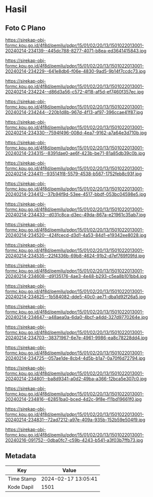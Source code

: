 # Hasil

## Foto C Plano

https://sirekap-obj-formc.kpu.go.id/4f8d/pemilu/pdpr/15/01/02/20/13/1501022013001-20240214-234139--445dc788-8277-4071-b8ea-ed3641415843.jpg

https://sirekap-obj-formc.kpu.go.id/4f8d/pemilu/pdpr/15/01/02/20/13/1501022013001-20240214-234229--641e8db6-f06e-4830-9ad5-9b14f7ccdc73.jpg

https://sirekap-obj-formc.kpu.go.id/4f8d/pemilu/pdpr/15/01/02/20/13/1501022013001-20240214-234224--d86d3a56-c572-4f18-af5d-ef7460f357ec.jpg

https://sirekap-obj-formc.kpu.go.id/4f8d/pemilu/pdpr/15/01/02/20/13/1501022013001-20240214-234244--220b1d8b-967d-4f13-af97-396ccae41f87.jpg

https://sirekap-obj-formc.kpu.go.id/4f8d/pemilu/pdpr/15/01/02/20/13/1501022013001-20240214-234330--7594f496-008d-4ea7-9162-a7a64e3d710b.jpg

https://sirekap-obj-formc.kpu.go.id/4f8d/pemilu/pdpr/15/01/02/20/13/1501022013001-20240214-234315--8391dae0-ae6f-423b-be71-81a85db39c0b.jpg

https://sirekap-obj-formc.kpu.go.id/4f8d/pemilu/pdpr/15/01/02/20/13/1501022013001-20240214-234411--935141f8-5579-4538-b567-1752feb8c93f.jpg

https://sirekap-obj-formc.kpu.go.id/4f8d/pemilu/pdpr/15/01/02/20/13/1501022013001-20240214-234412--37b94f9d-53ee-4517-bbdf-053bc04598e5.jpg

https://sirekap-obj-formc.kpu.go.id/4f8d/pemilu/pdpr/15/01/02/20/13/1501022013001-20240214-234433--d031c8ca-d3ec-49da-867a-e21961c35ab7.jpg

https://sirekap-obj-formc.kpu.go.id/4f8d/pemilu/pdpr/15/01/02/20/13/1501022013001-20240214-234520--424fcecd-d3d1-4a53-84d1-e19342ee8028.jpg

https://sirekap-obj-formc.kpu.go.id/4f8d/pemilu/pdpr/15/01/02/20/13/1501022013001-20240214-234535--22f4336b-69b8-4624-91b2-d7ef769f09fd.jpg

https://sirekap-obj-formc.kpu.go.id/4f8d/pemilu/pdpr/15/01/02/20/13/1501022013001-20240214-234608--d9135176-4ae3-4e48-b293-c5ea8b101bb4.jpg

https://sirekap-obj-formc.kpu.go.id/4f8d/pemilu/pdpr/15/01/02/20/13/1501022013001-20240214-234625--1b584082-dde5-40c0-ae71-dba1d92f26a5.jpg

https://sirekap-obj-formc.kpu.go.id/4f8d/pemilu/pdpr/15/01/02/20/13/1501022013001-20240214-234647--a48aea0a-6da0-4bcf-a4dd-327d9770264e.jpg

https://sirekap-obj-formc.kpu.go.id/4f8d/pemilu/pdpr/15/01/02/20/13/1501022013001-20240214-234703--38371967-6e7e-4961-9986-ea8c78228dd4.jpg

https://sirekap-obj-formc.kpu.go.id/4f8d/pemilu/pdpr/15/01/02/20/13/1501022013001-20240214-234725--057ae1de-8cb4-4d5b-b1a7-0a70f6d72794.jpg

https://sirekap-obj-formc.kpu.go.id/4f8d/pemilu/pdpr/15/01/02/20/13/1501022013001-20240214-234801--ba8d9341-a0d2-49ba-a366-12bca5e307c0.jpg

https://sirekap-obj-formc.kpu.go.id/4f8d/pemilu/pdpr/15/01/02/20/13/1501022013001-20240214-234816--62851ba0-bced-4d2c-9f8e-f11bd19661f0.jpg

https://sirekap-obj-formc.kpu.go.id/4f8d/pemilu/pdpr/15/01/02/20/13/1501022013001-20240214-234831--72ad7212-a97e-409a-935b-152b59e504f9.jpg

https://sirekap-obj-formc.kpu.go.id/4f8d/pemilu/pdpr/15/01/02/20/13/1501022013001-20240216-091752--0dba0fc7-c59b-4243-b541-a3f03b7ffb73.jpg


## Metadata

| Key        | Value               |
| ---------- | ------------------- |
| Time Stamp | 2024-02-17 13:05:41 |
| Kode Dapil | 1501                |



